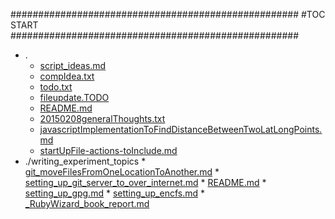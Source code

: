 



####################################################
#TOC START
####################################################
* .
    * [script_ideas.md](.\script_ideas.md)
    * [compIdea.txt](.\compIdea.txt)
    * [todo.txt](.\todo.txt)
    * [fileupdate.TODO](.\fileupdate.TODO)
    * [README.md](.\README.md)
    * [20150208generalThoughts.txt](.\20150208generalThoughts.txt)
    * [javascriptImplementationToFindDistanceBetweenTwoLatLongPoints.md](.\javascriptImplementationToFindDistanceBetweenTwoLatLongPoints.md)
    * [startUpFile-actions-toInclude.md](.\startUpFile-actions-toInclude.md)
* ./writing_experiment_topics
      * [git_moveFilesFromOneLocationToAnother.md](./writing_experiment_topics\git_moveFilesFromOneLocationToAnother.md)
      * [setting_up_git_server_to_over_internet.md](./writing_experiment_topics\setting_up_git_server_to_over_internet.md)
      * [README.md](./writing_experiment_topics\README.md)
      * [setting_up_gpg.md](./writing_experiment_topics\setting_up_gpg.md)
      * [setting_up_encfs.md](./writing_experiment_topics\setting_up_encfs.md)
      * [_RubyWizard_book_report.md](./writing_experiment_topics\_RubyWizard_book_report.md)
